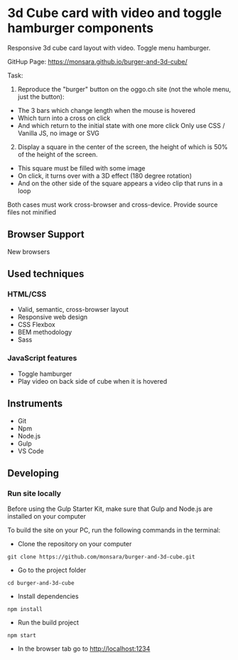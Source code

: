 # 3d Cube card with video and toggle hamburger components

Responsive 3d cube card layout with video. Toggle menu hamburger.

GitHup Page: https://monsara.github.io/burger-and-3d-cube/

Task: 
1. Reproduce the "burger" button on the oggo.ch site (not the whole menu, just the button):
- The 3 bars which change length when the mouse is hovered
- Which turn into a cross on click
- And which return to the initial state with one more click
Only use CSS / Vanilla JS, no image or SVG

2. Display a square in the center of the screen, the height of which is 50% of the height of the screen.
- This square must be filled with some image
- On click, it turns over with a 3D effect (180 degree rotation)
- And on the other side of the square appears a video clip that runs in a loop

Both cases must work cross-browser and cross-device.
Provide source files not minified


## Browser Support

New browsers

## Used techniques

### HTML/CSS

-   Valid, semantic, cross-browser layout
-   Responsive web design
-   CSS Flexbox
-   BEM methodology
-   Sass

### JavaScript features

-   Toggle hamburger
-   Play video on back side of cube when it is hovered

## Instruments

-   Git
-   Npm
-   Node.js
-   Gulp
-   VS Code

## Developing

### Run site locally

Before using the Gulp Starter Kit, make sure that Gulp and Node.js are installed
on your computer

To build the site on your PC, run the following commands in the terminal:

- Clone the repository on your computer

```shell
git clone https://github.com/monsara/burger-and-3d-cube.git
```

- Go to the project folder

```shell
cd burger-and-3d-cube
```

- Install dependencies

```shell
npm install
```

- Run the build project

```shell
npm start
```

- In the browser tab go to [http://localhost:1234](http://localhost:1234)
